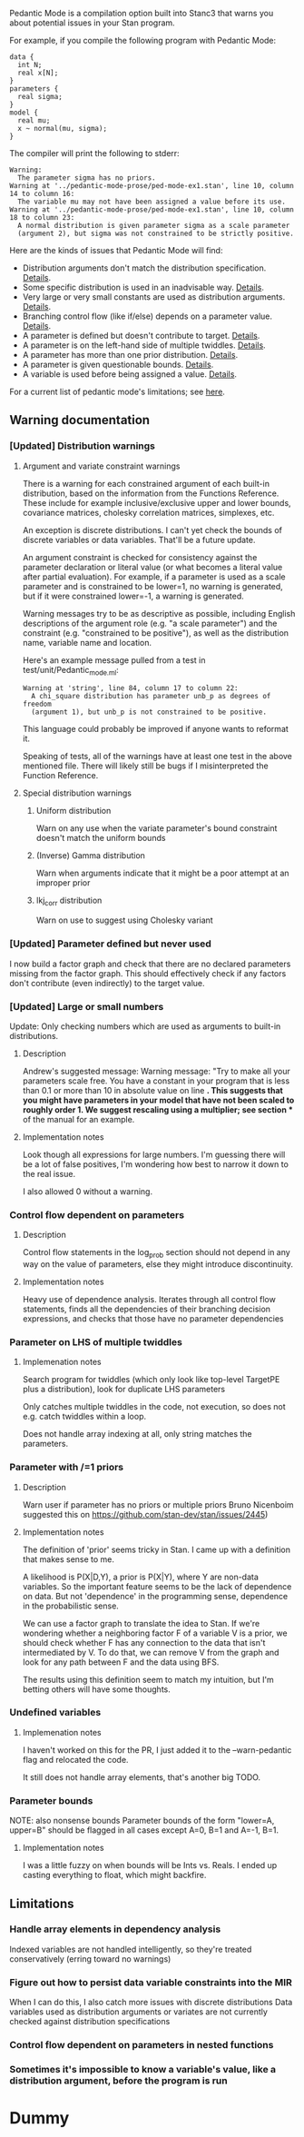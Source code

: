 Pedantic Mode is a compilation option built into Stanc3 that warns you about potential issues in your Stan program.

For example, if you compile the following program with Pedantic Mode:

    data {
      int N;
      real x[N];
    }
    parameters {
      real sigma;
    }
    model {
      real mu;
      x ~ normal(mu, sigma);
    }

The compiler will print the following to stderr:

    Warning:
      The parameter sigma has no priors.
    Warning at '../pedantic-mode-prose/ped-mode-ex1.stan', line 10, column 14 to column 16:
      The variable mu may not have been assigned a value before its use.
    Warning at '../pedantic-mode-prose/ped-mode-ex1.stan', line 10, column 18 to column 23:
      A normal distribution is given parameter sigma as a scale parameter
      (argument 2), but sigma was not constrained to be strictly positive.

Here are the kinds of issues that Pedantic Mode will find:

-   Distribution arguments don't match the distribution specification. [Details](#org1022877).
-   Some specific distribution is used in an inadvisable way. [Details](#org76f6782).
-   Very large or very small constants are used as distribution arguments. [Details](#org80f3ed7).
-   Branching control flow (like if/else) depends on a parameter value. [Details](#org5d5eb29).
-   A parameter is defined but doesn't contribute to target. [Details](#org9d08cd0).
-   A parameter is on the left-hand side of multiple twiddles. [Details](#orgfde22de).
-   A parameter has more than one prior distribution. [Details](#orgc19ae8e).
-   A parameter is given questionable bounds. [Details](#org67085ac).
-   A variable is used before being assigned a value. [Details](#orgc242be3).

For a current list of pedantic mode's limitations; see [here](#orga38fd10).


## Warning documentation


### [Updated] Distribution warnings

1.  Argument and variate constraint warnings

    <a id="org1022877"></a>
     There is a warning for each constrained argument of each built-in distribution, based on the information from the Functions Reference. These include for example inclusive/exclusive upper and lower bounds, covariance matrices, cholesky correlation matrices, simplexes, etc.
    
    An exception is discrete distributions. I can't yet check the bounds of discrete variables or data variables. That'll be a future update.
    
    An argument constraint is checked for consistency against the parameter declaration or literal value (or what becomes a literal value after partial evaluation). For example, if a parameter is used as a scale parameter and is constrained to be lower=1, no warning is generated, but if it were constrained lower=-1, a warning is generated.
    
    Warning messages try to be as descriptive as possible, including English descriptions of the argument role (e.g. "a scale parameter") and the constraint (e.g. "constrained to be positive"), as well as the distribution name, variable name and location.
    
    Here's an example message pulled from a test in test/unit/Pedantic<sub>mode.ml</sub>:
    
        Warning at 'string', line 84, column 17 to column 22:
          A chi_square distribution has parameter unb_p as degrees of freedom
          (argument 1), but unb_p is not constrained to be positive.
    
    This language could probably be improved if anyone wants to reformat it.
    
    Speaking of tests, all of the warnings have at least one test in the above mentioned file. There will likely still be bugs if I misinterpreted the Function Reference.

2.  Special distribution warnings

    <a id="org76f6782"></a>
    
    1.  Uniform distribution
    
        Warn on any use when the variate parameter's bound constraint doesn't match the uniform bounds
    
    2.  (Inverse) Gamma distribution
    
        Warn when arguments indicate that it might be a poor attempt at an improper prior
    
    3.  lkj<sub>corr</sub> distribution
    
        Warn on use to suggest using Cholesky variant


### [Updated] Parameter defined but never used

<a id="org9d08cd0"></a>
I now build a factor graph and check that there are no declared parameters missing from the factor graph. This should effectively check if any factors don't contribute (even indirectly) to the target value.


### [Updated] Large or small numbers

<a id="org80f3ed7"></a>
Update: Only checking numbers which are used as arguments to built-in distributions.

1.  Description

    Andrew's suggested message:
     Warning message: "Try to make all your parameters scale free. You have a constant in your program that is less than 0.1 or more than 10 in absolute value on line ****. This suggests that you might have parameters in your model that have not been scaled to roughly order 1. We suggest rescaling using a multiplier; see section \***** of the manual for an example.

2.  Implementation notes

    Look though all expressions for large numbers. I'm guessing there will be a lot of false positives, I'm wondering how best to narrow it down to the real issue.
    
    I also allowed 0 without a warning.


### Control flow dependent on parameters

<a id="org5d5eb29"></a>

1.  Description

    Control flow statements in the log<sub>prob</sub> section should not depend in any way on the value of parameters, else they might introduce discontinuity.

2.  Implementation notes

    Heavy use of dependence analysis. Iterates through all control flow statements, finds all the dependencies of their branching decision expressions, and checks that those have no parameter dependencies


### Parameter on LHS of multiple twiddles

<a id="orgfde22de"></a>

1.  Implemenation notes

    Search program for twiddles (which only look like top-level TargetPE plus a distribution), look for duplicate LHS parameters
    
    Only catches multiple twiddles in the code, not execution, so does not e.g. catch twiddles within a loop.
    
    Does not handle array indexing at all, only string matches the parameters.


### Parameter with /=1 priors

<a id="orgc19ae8e"></a>

1.  Description

    Warn user if parameter has no priors or multiple priors Bruno Nicenboim suggested this on <https://github.com/stan-dev/stan/issues/2445>)

2.  Implementation notes

    The definition of 'prior' seems tricky in Stan. I came up with a definition that makes sense to me.
    
    A likelihood is P(X|D,Y), a prior is P(X|Y), where Y are non-data variables. So the important feature seems to be the lack of dependence on data. But not 'dependence' in the programming sense, dependence in the probabilistic sense.
    
    We can use a factor graph to translate the idea to Stan. If we're wondering whether a neighboring factor F of a variable V is a prior, we should check whether F has any connection to the data that isn't intermediated by V. To do that, we can remove V from the graph and look for any path between F and the data using BFS.
    
    The results using this definition seem to match my intuition, but I'm betting others will have some thoughts.


### Undefined variables

<a id="orgc242be3"></a>

1.  Implemenation notes

    I haven't worked on this for the PR, I just added it to the &#x2013;warn-pedantic flag and relocated the code.
    
    It still does not handle array elements, that's another big TODO.


### Parameter bounds

 <a id="org67085ac"></a>
 NOTE: also nonsense bounds
Parameter bounds of the form "lower=A, upper=B" should be flagged in all cases except A=0, B=1 and A=-1, B=1.

1.  Implementation notes

    I was a little fuzzy on when bounds will be Ints vs. Reals. I ended up casting everything to float, which might backfire.


## Limitations

<a id="orga38fd10"></a>


### Handle array elements in dependency analysis

Indexed variables are not handled intelligently, so they're treated conservatively (erring toward no warnings)


### Figure out how to persist data variable constraints into the MIR

When I can do this, I also catch more issues with discrete distributions
Data variables used as distribution arguments or variates are not currently checked against distribution specifications


### Control flow dependent on parameters in nested functions


### Sometimes it's impossible to know a variable's value, like a distribution argument, before the program is run


# Dummy

